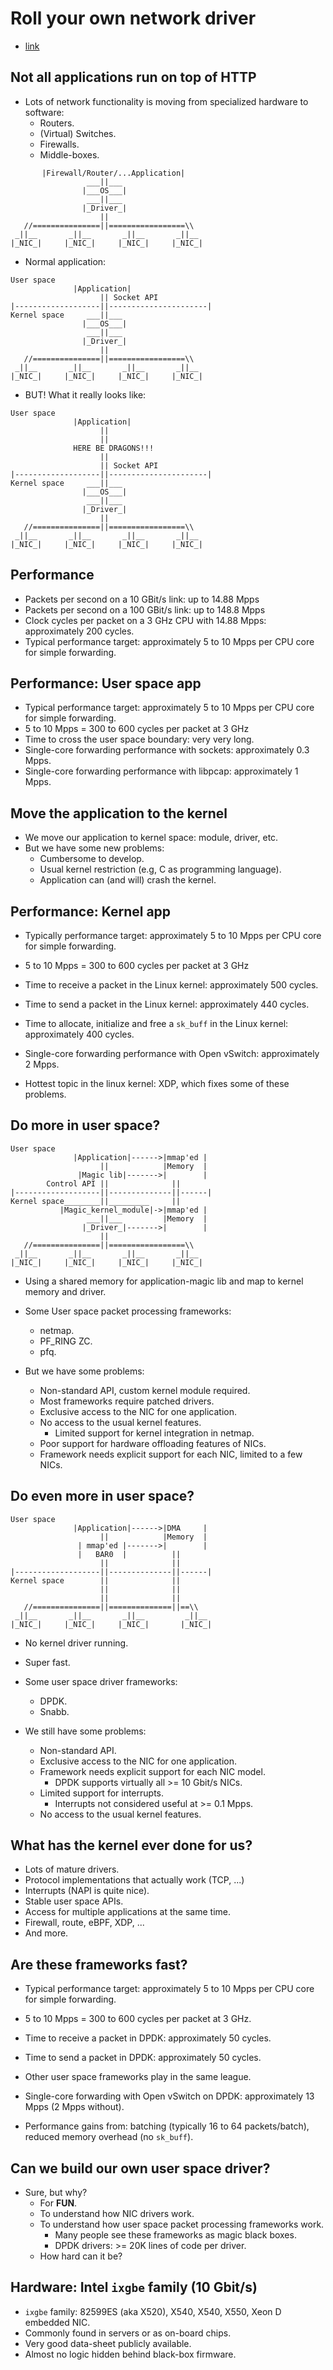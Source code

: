 # Roll your own network driver

- [link](https://hackaday.com/2018/01/01/34c3-roll-your-own-network-driver-in-four-simple-steps/)

## Not all applications run on top of HTTP

- Lots of network functionality is moving from specialized hardware to software:
  - Routers.
  - (Virtual) Switches.
  - Firewalls.
  - Middle-boxes.

```text
       |Firewall/Router/...Application|
                 ___||___
                |___OS___|
                 ___||___
                |_Driver_|
                    ||
   //===============||=================\\
 _||__       _||__       _||__       _||__
|_NIC_|     |_NIC_|     |_NIC_|     |_NIC_|
```

- Normal application:

```text
User space
              |Application|
                    || Socket API
|-------------------||----------------------|
Kernel space     ___||___
                |___OS___|
                 ___||___
                |_Driver_|
                    ||
   //===============||=================\\
 _||__       _||__       _||__       _||__
|_NIC_|     |_NIC_|     |_NIC_|     |_NIC_|
```

- BUT! What it really looks like:

```text
User space
              |Application|
                    ||
                    ||
              HERE BE DRAGONS!!!
                    ||
                    || Socket API
|-------------------||----------------------|
Kernel space     ___||___
                |___OS___|
                 ___||___
                |_Driver_|
                    ||
   //===============||=================\\
 _||__       _||__       _||__       _||__
|_NIC_|     |_NIC_|     |_NIC_|     |_NIC_|
```

## Performance

- Packets per second on a 10 GBit/s link: up to 14.88 Mpps
- Packets per second on a 100 GBit/s link: up to 148.8 Mpps
- Clock cycles per packet on a 3 GHz CPU with 14.88 Mpps: approximately 200 cycles.
- Typical performance target: approximately 5 to 10 Mpps per CPU core for simple forwarding.

## Performance: User space app

- Typical performance target: approximately 5 to 10 Mpps per CPU core for simple forwarding.
- 5 to 10 Mpps = 300 to 600 cycles per packet at 3 GHz
- Time to cross the user space boundary: very very long.
- Single-core forwarding performance with sockets: approximately 0.3 Mpps.
- Single-core forwarding performance with libpcap: approximately 1 Mpps.

## Move the application to the kernel

- We move our application to kernel space: module, driver, etc.
- But we have some new problems:
  - Cumbersome to develop.
  - Usual kernel restriction (e.g, C as programming language).
  - Application can (and will) crash the kernel.

## Performance: Kernel app

- Typically performance target: approximately 5 to 10 Mpps per CPU core for simple forwarding.
- 5 to 10 Mpps = 300 to 600 cycles per packet at 3 GHz
- Time to receive a packet in the Linux kernel: approximately 500 cycles.
- Time to send a packet in the Linux kernel: approximately 440 cycles.
- Time to allocate, initialize and free a `sk_buff` in the Linux kernel: approximately 400 cycles.

- Single-core forwarding performance with Open vSwitch: approximately 2 Mpps.
- Hottest topic in the linux kernel: XDP, which fixes some of these problems.

## Do more in user space?

```text
User space
              |Application|------>|mmap'ed |
                    ||            |Memory  |
               |Magic lib|------->|        |
        Control API ||              ||
|-------------------||--------------||------|
Kernel space________||_________     ||
           |Magic_kernel_module|->|mmap'ed |
                 ___||___         |Memory  |
                |_Driver_|------->|        |
                    ||
   //===============||=================\\
 _||__       _||__       _||__       _||__
|_NIC_|     |_NIC_|     |_NIC_|     |_NIC_|
```

- Using a shared memory for application-magic lib and map to kernel memory and driver.
- Some User space packet processing frameworks:
  - netmap.
  - PF_RING ZC.
  - pfq.

- But we have some problems:
  - Non-standard API, custom kernel module required.
  - Most frameworks require patched drivers.
  - Exclusive access to the NIC for one application.
  - No access to the usual kernel features.
    - Limited support for kernel integration in netmap.
  - Poor support for hardware offloading features of NICs.
  - Framework needs explicit support for each NIC, limited to a few NICs.

## Do even more in user space?

```text
User space
              |Application|------>|DMA     |
                    ||            |Memory  |
               | mmap'ed |------->|        |
               |   BAR0  |          ||
                    ||              ||
|-------------------||--------------||------|
Kernel space        ||              ||
                    ||              ||
                    ||              ||
   //===============||==============||==\\
 _||__       _||__       _||__         _||__
|_NIC_|     |_NIC_|     |_NIC_|       |_NIC_|
```

- No kernel driver running.
- Super fast.

- Some user space driver frameworks:
  - DPDK.
  - Snabb.

- We still have some problems:
  - Non-standard API.
  - Exclusive access to the NIC for one application.
  - Framework needs explicit support for each NIC model.
    - DPDK supports virtually all >= 10 Gbit/s NICs.
  - Limited support for interrupts.
    - Interrupts not considered useful at >= 0.1 Mpps.
  - No access to the usual kernel features.

## What has the kernel ever done for us?

- Lots of mature drivers.
- Protocol implementations that actually work (TCP, ...)
- Interrupts (NAPI is quite nice).
- Stable user space APIs.
- Access for multiple applications at the same time.
- Firewall, route, eBPF, XDP, ...
- And more.

## Are these frameworks fast?

- Typical performance target: approximately 5 to 10 Mpps per CPU core for simple forwarding.
- 5 to 10 Mpps = 300 to 600 cycles per packet at 3 GHz.

- Time to receive a packet in DPDK: approximately 50 cycles.
- Time to send a packet in DPDK: approximately 50 cycles.
- Other user space frameworks play in the same league.

- Single-core forwarding with Open vSwitch on DPDK: approximately 13 Mpps (2 Mpps without).
- Performance gains from: batching (typically 16 to 64 packets/batch), reduced memory overhead (no `sk_buff`).

## Can we build our own user space driver?

- Sure, but why?
  - For **FUN**.
  - To understand how NIC drivers work.
  - To understand how user space packet processing frameworks work.
    - Many people see these frameworks as magic black boxes.
    - DPDK drivers: >= 20K lines of code per driver.
  - How hard can it be?

## Hardware: Intel `ixgbe` family (10 Gbit/s)

- `ixgbe` family: 82599ES (aka X520), X540, X540, X550, Xeon D embedded NIC.
- Commonly found in servers or as on-board chips.
- Very good data-sheet publicly available.
- Almost no logic hidden behind black-box firmware.
